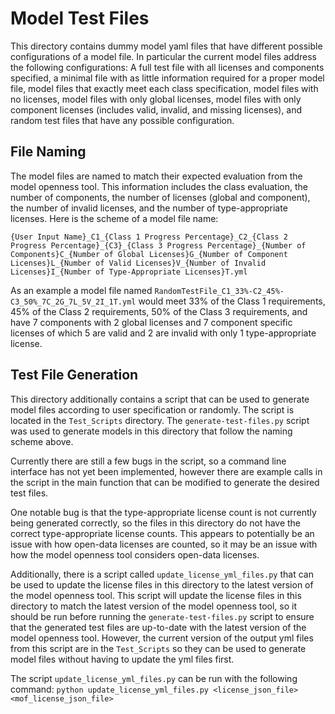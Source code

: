 # Model Test Files
This directory contains dummy model yaml files that have different possible configurations of a model file. In particular the current model files address the following configurations: A full test file with all licenses and components specified, a minimal file with as little information required for a proper model file, model files that exactly meet each class specification, model files with no licenses, model files with only global licenses, model files with only component licenses (includes valid, invalid, and missing licenses), and random test files that have any possible configuration.

## File Naming
The model files are named to match their expected evaluation from the model openness tool. This information includes the class evaluation, the number of components, the number of licenses (global and component), the number of invalid licenses, and the number of type-appropriate licenses. Here is the scheme of a model file name:

`{User Input Name}_C1_{Class 1 Progress Percentage}_C2_{Class 2 Progress Percentage}_{C3}_{Class 3 Progress Percentage}_{Number of Components}C_{Number of Global Licenses}G_{Number of Component Licenses}L_{Number of Valid Licenses}V_{Number of Invalid Licenses}I_{Number of Type-Appropriate Licenses}T.yml`

As an example a model file named `RandomTestFile_C1_33%-C2_45%-C3_50%_7C_2G_7L_5V_2I_1T.yml` would meet 33% of the Class 1 requirements, 45% of the Class 2 requirements, 50% of the Class 3 requirements, and have 7 components with 2 global licenses and 7 component specific licenses of which 5 are valid and 2 are invalid with only 1 type-appropriate license. 

## Test File Generation
This directory additionally contains a script that can be used to generate model files according to user specification or randomly. The script is located in the `Test_Scripts` directory. The `generate-test-files.py` script was used to generate models in this directory that follow the naming scheme above.

Currently there are still a few bugs in the script, so a command line interface has not yet been implemented, however there are example calls in the script in the main function that can be modified to generate the desired test files.

One notable bug is that the type-appropriate license count is not currently being generated correctly, so the files in this directory do not have the correct type-appropriate license counts. This appears to potentially be an issue with how open-data licenses are counted, so it may be an issue with how the model openness tool considers open-data licenses.

Additionally, there is a script called `update_license_yml_files.py` that can be used to update the license files in this directory to the latest version of the model openness tool. This script will update the license files in this directory to match the latest version of the model openness tool, so it should be run before running the `generate-test-files.py` script to ensure that the generated test files are up-to-date with the latest version of the model openness tool. However, the current version of the output yml files from this script are in the `Test_Scripts` so they can be used to generate model files without having to update the yml files first.

The script `update_license_yml_files.py` can be run with the following command: `python update_license_yml_files.py <license_json_file> <mof_license_json_file>`

